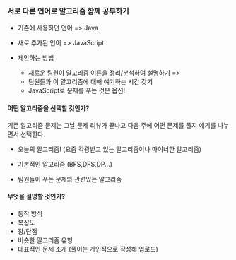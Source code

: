 

### 서로 다른 언어로 알고리즘 함께 공부하기

- 기존에 사용하던 언어 => Java

- 새로 추가된 언어 => JavaScript

- 제안하는 방법
  - 새로운 팀원이 알고리즘 이론을 정리/분석하여 설명하기 => 
  - 팀원들과 이 알고리즘에 대해 얘기하는 시간 갖기 
  - JavaScript로 문제를 푸는 것은 옵션! 



#### 어떤 알고리즘을 선택할 것인가?

기존 알고리즘 문제는 그날 문제 리뷰가 끝나고 다음 주에 어떤 문제를 풀지 얘기를 나누면서 선택한다. 

- 오늘의 알고리즘! (요즘 각광받고 있는 알고리즘이나 마이너한 알고리즘)

- 기본적인 알고리즘 (BFS,DFS,DP...)

- 팀원들이 푸는 문제와 관련있는 알고리즘

  

#### 무엇을 설명할 것인가?

- 동작 방식 
- 복잡도
- 장/단점
- 비슷한 알고리즘 유형
- 대표적인 문제 소개 (풀이는 개인적으로 작성해 업로드)